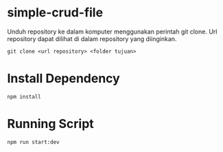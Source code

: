 # simple-crud-file
Unduh repository ke dalam komputer menggunakan perintah git clone. Url repository dapat dilihat di dalam repository yang diinginkan.
```
git clone <url repository> <folder tujuan>
```

# Install Dependency
```
npm install
```

# Running Script
```
npm run start:dev
```
